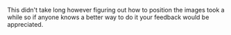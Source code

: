 This didn't take long however figuring out how to position the images took a while so if anyone knows a better way to do it your feedback would be appreciated.